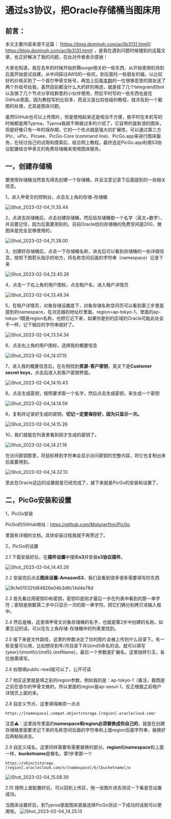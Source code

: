 
# 通过s3协议，把Oracle存储桶当图床用

## 前言：

本文主要内容来源于这篇： [https://blog.dominoh.com/ac0b3131.html]( https://blog.dominoh.com/ac0b3131.html) ，是我在遇到问题时候搜到的这篇文章，也正好解决了我的问题，在此对作者表示感谢！

大家也知道，我在去年的时候开始折腾surge相关的一些东西，从开始使用机场到后面开始尝试自建，从中间踩过AWS的一些坑，到后面托一些朋友的福，以比较好的价格买到了一个首尔甲骨文账号，再加上后面[本群](https://t.me/+xPEp7i13b1FjNjk0)的一位很够意思的朋友送了两个升级号给我，虽然目前都没什么大的好的用途，就是挂了几个telegram的bot以及做了几个节点分享给群里的小伙伴使用，然后平时写的一些东西也是在GitHub里面，因为教程写的比较多，而且又是比较低级的教程，就涉及到一个截图的处理，尤其是图床问题。

虽然GitHub也可以上传图片，但是使用起来还是相当不方便，我平时在本机写的时候都是用Typroa，Typroa我就不再做过多的介绍了，它自带的是新浪的图床，但是好像只有一年的保存期，它的一个优点就是强大的扩展性，可以通过第三方iPic、uPic、Picsee、PicGo-Core (command line)、PicGo.app来进行图床服务，在经过自己的试用和摸索后，结合网上教程，最终选定PicGo.app利用S3协议配置结合甲骨文的免费存储桶来使用图床服务。

## 一，创建存储桶

要使用存储桶当然首先得去创建一个存储桶，并且注意记录下后面提到的一些相关信息。

1，进入甲骨文的控制台，点击左上角的存储–存储桶

![iShot_2023-02-04_11.35.44](assets/iShot_2023-02-04_11.35.44.png)

2，点进去存储桶后，点击创建存储桶，然后给存储桶取一个名字（英文+数字），并且要记住，因为后面要用到的。目前Oracle给的存储桶的免费空间是20G，做图床是完全足够使用的。

![iShot_2023-02-04_11.39.00](assets/iShot_2023-02-04_11.39.00.png)


3，创建好存储桶后，点击一下存储桶名称，进去后可以看到存储桶的一些详细信息，按照下图箭头指示的地方，将名称空间后面的字符串（namespace）记录下来

![iShot_2023-02-04_13.40.26](assets/iShot_2023-02-04_13.40.26.png)


4，点击一下右上角的用户图标，点击租户名，进入租户详情页

![iShot_2023-02-04_13.48.34](assets/iShot_2023-02-04_13.48.34.png)


5，在租户详情页，对象存储设置底下，对象存储名称空间页可以看到第三步里面提到的namespace，在浏览器的地址栏里面，region=ap-tokyo-1，里面的ap-tokyo-1既是region名称，也把它记下来，如果你是别的区域的Oracle可能此处会不一样，记下相应的字符串就好了。

![iShot_2023-02-04_13.54.34](assets/iShot_2023-02-04_13.54.34.png)


6，点击右上角的用户图标，选择我的概要信息

![iShot_2023-02-04_14.07.15](assets/iShot_2023-02-04_14.07.15.png)

7，进入我的概要信息后，在左侧找到**资源`-`客户密钥**，英文下是**Customer secret keys**，点击后进入到客户密钥界面。

![iShot_2023-02-04_14.10.43](assets/iShot_2023-02-04_14.10.43.png)

8，点击生成密钥，按照要求取一个名字，然后点击生成密钥，来生成一个密钥

![iShot_2023-02-04_14.14.59](assets/iShot_2023-02-04_14.14.59.png)


9，复制并记录好生成的密钥，**切记一定要保存好，因为只显示一次。**

![iShot_2023-02-04_14.15.26](assets/iShot_2023-02-04_14.15.26.png)

10，我们就能在列表里看到刚才生成的密钥了。

![iShot_2023-02-04_14.21.19](assets/iShot_2023-02-04_14.21.19.png)

在访问密钥那里，将鼠标移到字符串会显示访问密钥的完整内容，将它也复制出来后面要用到。

![iShot_2023-02-04_14.32.13](assets/iShot_2023-02-04_14.32.13.png)


至此在Oracle这边的设置就是已经完成了，接下来就是PicGo的安装和设置了。

## 二，PicGo安装和设置

1，PicGo安装

PicGo的GitHub地址：https://github.com/Molunerfinn/PicGo

里面有详细的文档，具体安装过程我就不再赘述了。

2，PicGo的设置

2.1 下载安装好后，在**插件设置**中搜索**s3**并安装**s3协议插件**。

![iShot_2023-02-04_14.45.26](assets/iShot_2023-02-04_14.45.26.png)

2.2 安装完后点击**图床设置-AmazonS3**，我们会看到很多很多需要填写的东西

![9cfe01532fd84826e04b3d6c14d4e78d](assets/9cfe01532fd84826e04b3d6c14d4e78d.png)


2.3 首先看应用密钥ID和密钥，密钥ID是刚才最后一步在列表中看到的那一串字符；密钥是倒数第二步中只显示一次的那一串字符。把它们俩分别拷贝进输入框中。

2.4 然后是桶，这里填甲骨文对象存储桶的名字，也就是第2步中创建的名称。如果忘记的话，可以在左上角存储-存储桶中的列表里找到。

2.5 接下来是文件路径，这里的参数决定了你的图片会被上传到什么目录下。有一些变量可以用，比如想存到年/月目录下并以md5命名的话，就可以填写{year}/{month}/{md5}.{extName}，最后一个参数是扩展名，这里抛砖引玉，各位按需填写。

2.6 权限填public-read就可以了，公开可读

2.7 地区这里就是填之前的region参数，例如我的是：ap-tokyo-1（备注，截图是之前在首尔的甲骨文做的，所以里面的region是ap-seoul-1，反正根据之前租户详情页上面的来。

2.8 自定义节点，这里填得麻烦一点点

`https://[namespace].compat.objectstorage.[region].oraclecloud.com/`

注意⚠️：这里括号里面的**namespace和region必须替换成你自己的**，就是在创建存储桶里面要求记下来的名称空间后面的字符串和上面region后面字符串，替换好后再粘贴进去。

2.9 自定义域名，这里同样需要有需要替换的部分。**region**和**namespace**和上面一样，**bucketname**是桶名，第1步里那一个

`https://objectstorage.[region].oraclecloud.com/n/[namespace]/b/[bucketname]/o`

![iShot_2023-02-04_15.08.39](assets/iShot_2023-02-04_15.08.39.png)


2.10 按照上面配置好后，可以回到上传区，拖一张图片进去测试一下看是否设置成功。

当图床设置好后，到Typroa里面图床直接选择PicGo测试一下成功的话就可以使用啦。
![iShot_2023-02-04_14.25.13](assets/iShot_2023-02-04_14.25.13.png)

